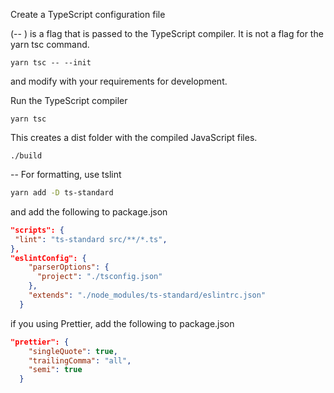 Create a TypeScript configuration file

(-- ) is a flag that is passed to the TypeScript compiler. It is not a flag for the yarn tsc command.

```
yarn tsc -- --init
```

and modify with your requirements for development.

Run the TypeScript compiler

```
yarn tsc
```

This creates a dist folder with the compiled JavaScript files.

`./build`

-- For formatting, use tslint

```bash
yarn add -D ts-standard
```

and add the following to package.json

```json
"scripts": {
 "lint": "ts-standard src/**/*.ts",
},
"eslintConfig": {
    "parserOptions": {
      "project": "./tsconfig.json"
    },
    "extends": "./node_modules/ts-standard/eslintrc.json"
  }
```

if you using Prettier, add the following to package.json

```json
"prettier": {
    "singleQuote": true,
    "trailingComma": "all",
    "semi": true
  }
```
 
